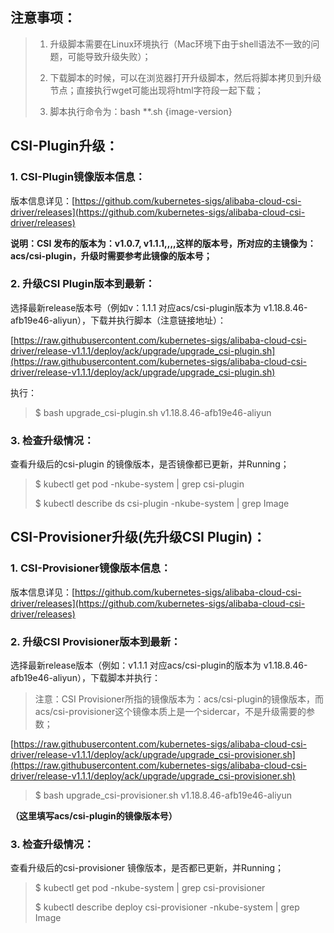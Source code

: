 ## 注意事项：

> 1. 升级脚本需要在Linux环境执行（Mac环境下由于shell语法不一致的问题，可能导致升级失败）；
>
> 2. 下载脚本的时候，可以在浏览器打开升级脚本，然后将脚本拷贝到升级节点；直接执行wget可能出现将html字符段一起下载；
>
> 3. 脚本执行命令为：bash **.sh {image-version}

## CSI-Plugin升级：

### 1. CSI-Plugin镜像版本信息：

版本信息详见：[https://github.com/kubernetes-sigs/alibaba-cloud-csi-driver/releases](https://github.com/kubernetes-sigs/alibaba-cloud-csi-driver/releases)

**说明：CSI 发布的版本为：v1.0.7, v1.1.1,,,,这样的版本号，所对应的主镜像为：acs/csi-plugin，升级时需要参考此镜像的版本号；**

### 2. 升级CSI Plugin版本到最新：

选择最新release版本号（例如v：1.1.1 对应acs/csi-plugin版本为 v1.18.8.46-afb19e46-aliyun），下载并执行脚本（注意链接地址）：

[https://raw.githubusercontent.com/kubernetes-sigs/alibaba-cloud-csi-driver/release-v1.1.1/deploy/ack/upgrade/upgrade_csi-plugin.sh](https://raw.githubusercontent.com/kubernetes-sigs/alibaba-cloud-csi-driver/release-v1.1.1/deploy/ack/upgrade/upgrade_csi-plugin.sh)

执行：
>$ bash upgrade_csi-plugin.sh v1.18.8.46-afb19e46-aliyun

### 3. 检查升级情况：

查看升级后的csi-plugin 的镜像版本，是否镜像都已更新，并Running；
> $ kubectl get pod -nkube-system | grep csi-plugin
>
> $ kubectl describe ds csi-plugin -nkube-system | grep Image


## CSI-Provisioner升级(先升级CSI Plugin)：

### 1. CSI-Provisioner镜像版本信息：
版本信息详见：[https://github.com/kubernetes-sigs/alibaba-cloud-csi-driver/releases](https://github.com/kubernetes-sigs/alibaba-cloud-csi-driver/releases)

### 2. 升级CSI Provisioner版本到最新：
选择最新release版本（例如：v1.1.1 对应acs/csi-plugin的版本为 v1.18.8.46-afb19e46-aliyun），下载脚本并执行：

> 注意：CSI Provisioner所指的镜像版本为：acs/csi-plugin的镜像版本，而acs/csi-provisioner这个镜像本质上是一个sidercar，不是升级需要的参数；

[https://raw.githubusercontent.com/kubernetes-sigs/alibaba-cloud-csi-driver/release-v1.1.1/deploy/ack/upgrade/upgrade_csi-provisioner.sh](https://raw.githubusercontent.com/kubernetes-sigs/alibaba-cloud-csi-driver/release-v1.1.1/deploy/ack/upgrade/upgrade_csi-provisioner.sh)

> $ bash upgrade_csi-provisioner.sh v1.18.8.46-afb19e46-aliyun

**（这里填写acs/csi-plugin的镜像版本号）**

### 3. 检查升级情况：
查看升级后的csi-provisioner 镜像版本，是否都已更新，并Running；

> $ kubectl get pod -nkube-system | grep csi-provisioner
>
> $ kubectl describe deploy csi-provisioner -nkube-system | grep Image


